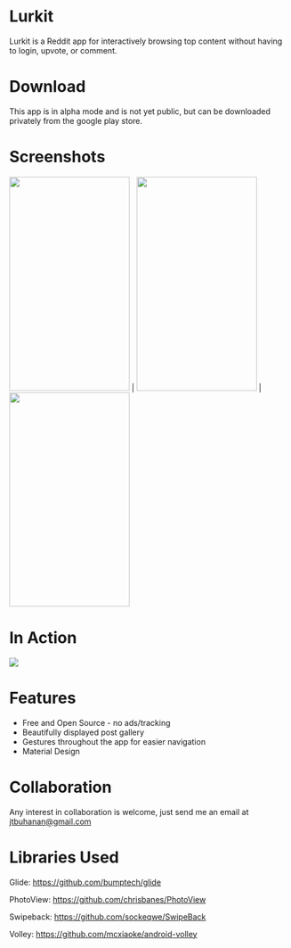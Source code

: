 # Lurkit

Lurkit is a Reddit app for interactively browsing top content without having to login, upvote, or comment.

# Download

This app is in alpha mode and is not yet public, but can be downloaded privately from the google play store. 

# Screenshots
<img src="https://imgur.com/BM5uFAl.png" width="216" height="384" /> | 
<img src="https://imgur.com/Y41pDQM.png" width="216" height="384" /> |
<img src="https://imgur.com/P0q1XjJ.png" width="216" height="384" />

# In Action
<img src="/screenshots/InAction.gif">


# Features

* Free and Open Source - no ads/tracking
* Beautifully displayed post gallery
* Gestures throughout the app for easier navigation
* Material Design

# Collaboration

Any interest in collaboration is welcome, just send me an email at jtbuhanan@gmail.com


# Libraries Used

Glide: https://github.com/bumptech/glide

PhotoView: https://github.com/chrisbanes/PhotoView

Swipeback: https://github.com/sockeqwe/SwipeBack

Volley: https://github.com/mcxiaoke/android-volley
